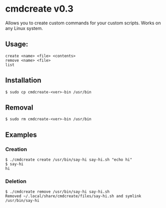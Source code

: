 # cmdcreate v0.3
Allows you to create custom commands for your custom scripts. Works on any Linux system.

## Usage:

```
create <name> <file> <contents>
remove <name> <file>
list
```

## Installation
`$ sudo cp cmdcreate-<ver>-bin /usr/bin`

## Removal
`$ sudo rm cmdcreate-<ver>-bin /usr/bin`

## Examples

### Creation
```
$ ./cmdcreate create /usr/bin/say-hi say-hi.sh "echo hi"
$ say-hi
hi
```

### Deletion
```
$ ./cmdcreate remove /usr/bin/say-hi say-hi.sh
Removed ~/.local/share/cmdcreate/files/say-hi.sh and symlink /usr/bin/say-hi
```
